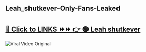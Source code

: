 
 ## Leah_shutkever-Only-Fans-Leaked

# <h2><a href="https://clipsfans.com/Leah_shutkever&ref=git">🔗 Click to LINKS ⏩⏩ 👉 🟢 Leah shutkever </a></h2>

<a href="https://clipsfans.com/Leah_shutkever&ref=git" rel="nofollow" data-target="animated-image.originalLink"><img src="https://i.ibb.co.com/xMMVF88/686577567.gif" alt="Viral Video Original" style="max-width: 100%; display: inline-block;" data-target="animated-image.originalImage"></a>
